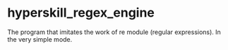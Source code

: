 # hyperskill_regex_engine
The program that imitates the work of re module (regular expressions). In the very simple mode.
